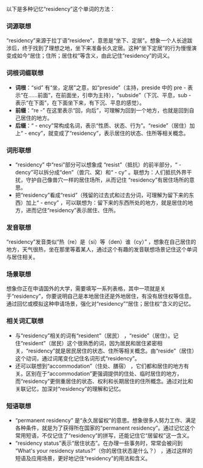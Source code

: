 以下是多种记忆“residency”这个单词的方法：

### 词源联想
“residency”来源于拉丁语“residere”，意思是“坐下、定居”。想象一个人长途跋涉后，终于找到了理想之地，坐下来准备长久定居。这种“坐下定居”的行为慢慢演变成如今“居住；住所；居住权”等含义，由此记住“residency”的词义。 

### 词根词缀联想
 - **词根**：“sid” 有“坐，定居”之意，如“preside”（主持，preside 中的 pre - 表示“在……前面”，在前面坐，引申为主持），“subside”（下沉、平息，sub - 表示“在下面”，在下面坐下来，有下沉、平息的感觉）。
 - **前缀**：“re -” 在这里表示“回，向后”，可理解为回到一个地方，也就是回到自己居住的地方。
 - **后缀**：“ - ency”常构成名词，表示“性质、状态、行为”。“reside”（居住）加上“ - ency”，就变成了“residency”，表示居住的状态、住所等相关概念。

### 词形联想
 - “residency” 中“resi”部分可以想象成 “resist”（抵抗）的前半部分，“ - dency”可以拆分成“den”（兽穴、窝）和“ - cy” 。联想为：人们抵抗外界干扰，守护自己像兽穴一样的居住场所，从而记住 “residency”有居住场所的意思。
 - 把“residency”看成“resid”（残留的过去式和过去分词，可理解为留下来的东西）加上“ - ency” ，可以联想为：留下来的东西所处的地方，就是居住的地方，进而记住“residency”表示居住、住所。

### 发音联想
“residency”发音类似“热（re）是（si）等（den）谁（cy）” ，想象在自己居住的地方，天气很热，坐在那里等着某人，通过这个有趣的发音联想场景记住这个单词与居住相关。

### 场景联想
想象你正在申请国外的大学，需要填写一系列表格，其中一项就是关于“residency”，你要说明自己是本地居住还是外地居住，有没有居住权等信息。通过回忆或模拟这种申请场景，强化对“residency”“居住；居住权”含义的记忆。

### 相关词汇联想
 - 与“residency”相关的词有“resident”（居民） ，“reside”（居住）。记住“resident”（居民）这个很熟悉的词，因为居民和居住紧密相关，“residency”就是居民居住的状态、住所等相关概念。由“reside”（居住）这个动词，通过词尾变化记住名词形式“residency”。
 - 还可以联想到“accommodation”（住处、膳宿） ，它们都和居住的地方有关。区别在于“accommodation”更强调提供的住处、临时居住的地方，而“residency”更侧重居住的状态、权利和长期居住的住所概念。通过对比和关联记忆，加深对“residency”的理解和记忆。

### 短语联想
 - “permanent residency” 是“永久居留权”的意思。想象很多人努力工作、满足各种条件，就是为了获得所在国家的“permanent residency”。通过记忆这个常用短语，不仅记住了“residency”的拼写，还能记住它“居留权”这一含义。
 - “residency status”表示“居住状态”。在办理一些事务时，常常会被问到 “What's your residency status?”（你的居住状态是什么？） ，通过这样的短语及应用场景，更好地记住“residency”的用法和含义。 